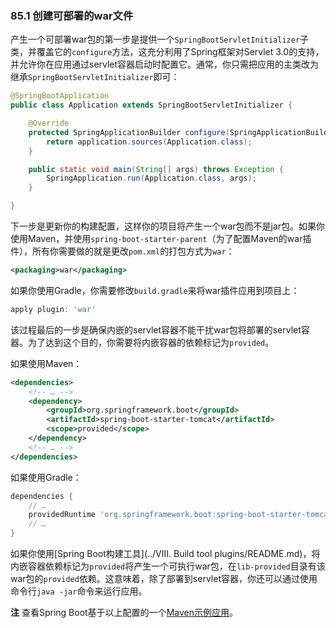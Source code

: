### 85.1 创建可部署的war文件

产生一个可部署war包的第一步是提供一个`SpringBootServletInitializer`子类，并覆盖它的`configure`方法，这充分利用了Spring框架对Servlet 3.0的支持，并允许你在应用通过servlet容器启动时配置它。通常，你只需把应用的主类改为继承`SpringBootServletInitializer`即可：
```java
@SpringBootApplication
public class Application extends SpringBootServletInitializer {

    @Override
    protected SpringApplicationBuilder configure(SpringApplicationBuilder application) {
        return application.sources(Application.class);
    }

    public static void main(String[] args) throws Exception {
        SpringApplication.run(Application.class, args);
    }

}
```
下一步是更新你的构建配置，这样你的项目将产生一个war包而不是jar包。如果你使用Maven，并使用`spring-boot-starter-parent`（为了配置Maven的war插件），所有你需要做的就是更改`pom.xml`的打包方式为`war`：
```xml
<packaging>war</packaging>
```
如果你使用Gradle，你需要修改`build.gradle`来将war插件应用到项目上：
```gradle
apply plugin: 'war'
```
该过程最后的一步是确保内嵌的servlet容器不能干扰war包将部署的servlet容器。为了达到这个目的，你需要将内嵌容器的依赖标记为`provided`。

如果使用Maven：
```xml
<dependencies>
    <!-- … -->
    <dependency>
        <groupId>org.springframework.boot</groupId>
        <artifactId>spring-boot-starter-tomcat</artifactId>
        <scope>provided</scope>
    </dependency>
    <!-- … -->
</dependencies>
```
如果使用Gradle：
```gradle
dependencies {
    // …
    providedRuntime 'org.springframework.boot:spring-boot-starter-tomcat'
    // …
}
```
如果你使用[Spring Boot构建工具](../VIII. Build tool plugins/README.md)，将内嵌容器依赖标记为`provided`将产生一个可执行war包，在`lib-provided`目录有该war包的`provided`依赖。这意味着，除了部署到servlet容器，你还可以通过使用命令行`java -jar`命令来运行应用。

**注** 查看Spring Boot基于以上配置的一个[Maven示例应用](http://github.com/spring-projects/spring-boot/tree/master/spring-boot-samples/spring-boot-sample-traditional/pom.xml)。
